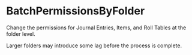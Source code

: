 # BatchPermissionsByFolder
Change the permissions for Journal Entries, Items, and Roll Tables at the folder level.

Larger folders may introduce some lag before the process is complete.

